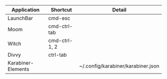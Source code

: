 |Application | Shortcut | Detail |
|---|---|---|
| LaunchBar | cmd-esc | |
| Moom | cmd-ctrl-tab | |
| Witch | cmd-ctrl-1, 2 | |
| Divvy | ctrl-tab | |
| Karabiner-Elements | | ~/.config/karabiner/karabiner.json |

